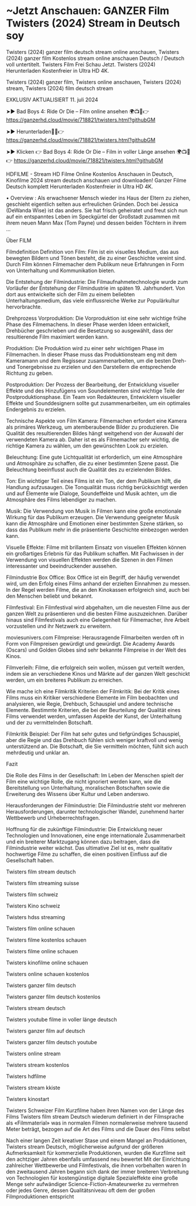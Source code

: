 #  ~Jetzt Anschauen: GANZER Film Twisters (2024) Stream in Deutsch soy 


Twisters (2024) ganzer film deutsch stream online anschauen, Twisters (2024) ganzer film Kostenlos stream online anschauen Deutsch / Deutsch voll untertitelt. Twisters Film Frei Schau Jetzt. Twisters (2024) Herunterladen Kostenfreier in Ultra HD 4K.		
		
Twisters (2024) ganzer film, Twisters online anschauen, Twisters (2024) stream, Twisters (2024) film deutsch stream		
		
EXKLUSIV AKTUALISIERT 11. juli 2024		
		
➤► Bad Boys 4: Ride Or Die – Film online ansehen 🌍📺📱👉 https://ganzerhd.cloud/movie/718821/twisters.html?githubGM		
		
➤► Herunterladen🔴✅👉 https://ganzerhd.cloud/movie/718821/twisters.html?githubGM		
		
➤► Klicken 👉 Bad Boys 4: Ride Or Die – Film in voller Länge ansehen 🌍📺📱👉 https://ganzerhd.cloud/movie/718821/twisters.html?githubGM		
		
		
<a href="https://ganzerhd.cloud/movie/718821/twisters.html?githubGM" rel="nofollow" data-target="animated-image.originalLink" hidden=""><img		
src="https://camo.githubusercontent.com/a8914a20a71aaffbafc5df2dd521f0c2af460d073df2bfc7ec3632e718628dc8/68747470733a2f2f692e696d6775722e636f6d2f3757325047426c2e676966" alt="STREAM HD" data-canonical-src="https://i.imgur.com/7W2PGBl.gif" style="max-width: 100%; display: none;" data-target="animated-image.originalImage" hidden=""></a>		
		
HDFILME - Stream HD Filme Online Kostenlos Anschauen in Deutsch, Kinofilme 2024 stream deutsch anschauen und downloaden! Ganzer Filme Deutsch komplett Herunterladen Kostenfreier in Ultra HD 4K.		
		
• Overview : Als erwachsener Mensch wieder ins Haus der Eltern zu ziehen, geschieht eigentlich selten aus erfreulichen Gründen. Doch bei Jessica (DeWanda Wise) ist das anders. Sie hat frisch geheiratet und freut sich nun auf ein entspanntes Leben im Speckgürtel der Großstadt zusammen mit ihrem neuen Mann Max (Tom Payne) und dessen beiden Töchtern in ihrem ...		
		
Über FILM		
		
Filmdefinition Definition von Film: Film ist ein visuelles Medium, das aus bewegten Bildern und Tönen besteht, die zu einer Geschichte vereint sind. Durch Film können Filmemacher dem Publikum neue Erfahrungen in Form von Unterhaltung und Kommunikation bieten.		
		
Die Entstehung der Filmindustrie: Die Filmaufnahmetechnologie wurde zum Vorläufer der Entstehung der Filmindustrie im späten 19. Jahrhundert. Von dort aus entwickelte sich der Film zu einem beliebten Unterhaltungsmedium, das viele einflussreiche Werke zur Populärkultur hervorbrachte.		
		
Drehprozess Vorproduktion: Die Vorproduktion ist eine sehr wichtige frühe Phase des Filmemachens. In dieser Phase werden Ideen entwickelt, Drehbücher geschrieben und die Besetzung so ausgewählt, dass der resultierende Film maximiert werden kann.		
		
Produktion: Die Produktion wird zu einer sehr wichtigen Phase im Filmemachen. In dieser Phase muss das Produktionsteam eng mit dem Kameramann und dem Regisseur zusammenarbeiten, um die besten Dreh- und Tonergebnisse zu erzielen und den Darstellern die entsprechende Richtung zu geben.		
		
Postproduktion: Der Prozess der Bearbeitung, der Entwicklung visueller Effekte und des Hinzufügens von Soundelementen sind wichtige Teile der Postproduktionsphase. Ein Team von Redakteuren, Entwicklern visueller Effekte und Sounddesignern sollte gut zusammenarbeiten, um ein optimales Endergebnis zu erzielen.		
		
Technische Aspekte von Film Kamera: Filmemachen erfordert eine Kamera als primäres Werkzeug, um atemberaubende Bilder zu produzieren. Die Qualität des resultierenden Bildes hängt weitgehend von der Auswahl der verwendeten Kamera ab. Daher ist es als Filmemacher sehr wichtig, die richtige Kamera zu wählen, um den gewünschten Look zu erzielen.		
		
Beleuchtung: Eine gute Lichtqualität ist erforderlich, um eine Atmosphäre und Atmosphäre zu schaffen, die zu einer bestimmten Szene passt. Die Beleuchtung beeinflusst auch die Qualität des zu erzielenden Bildes.		
		
Ton: Ein wichtiger Teil eines Films ist ein Ton, der dem Publikum hilft, die Handlung aufzusaugen. Die Tonqualität muss richtig berücksichtigt werden und auf Elemente wie Dialoge, Soundeffekte und Musik achten, um die Atmosphäre des Films lebendiger zu machen.		
		
Musik: Die Verwendung von Musik in Filmen kann eine große emotionale Wirkung für das Publikum erzeugen. Die Verwendung geeigneter Musik kann die Atmosphäre und Emotionen einer bestimmten Szene stärken, so dass das Publikum mehr in die präsentierte Geschichte einbezogen werden kann.		
		
Visuelle Effekte: Filme mit brillantem Einsatz von visuellen Effekten können ein großartiges Erlebnis für das Publikum schaffen. Mit Fachwissen in der Verwendung von visuellen Effekten werden die Szenen in den Filmen interessanter und beeindruckender aussehen.		
		
Filmindustrie Box Office: Box Office ist ein Begriff, der häufig verwendet wird, um den Erfolg eines Films anhand der erzielten Einnahmen zu messen. In der Regel werden Filme, die an den Kinokassen erfolgreich sind, auch bei den Menschen beliebt und bekannt.		
		
Filmfestival: Ein Filmfestival wird abgehalten, um die neuesten Filme aus der ganzen Welt zu präsentieren und die besten Filme auszuzeichnen. Darüber hinaus sind Filmfestivals auch eine Gelegenheit für Filmemacher, ihre Arbeit vorzustellen und ihr Netzwerk zu erweitern.		
		
moviesunivers.com Filmpreise: Herausragende Filmarbeiten werden oft in Form von Filmpreisen gewürdigt und gewürdigt. Die Academy Awards (Oscars) und Golden Globes sind sehr bekannte Filmpreise in der Welt des Kinos.		
		
Filmverleih: Filme, die erfolgreich sein wollen, müssen gut verteilt werden, indem sie an verschiedene Kinos und Märkte auf der ganzen Welt geschickt werden, um ein breiteres Publikum zu erreichen.		
		
Wie mache ich eine Filmkritik Kriterien der Filmkritik: Bei der Kritik eines Films muss ein Kritiker verschiedene Elemente im Film beobachten und analysieren, wie Regie, Drehbuch, Schauspiel und andere technische Elemente. Bestimmte Kriterien, die bei der Beurteilung der Qualität eines Films verwendet werden, umfassen Aspekte der Kunst, der Unterhaltung und der zu vermittelnden Botschaft.		
		
Filmkritik Beispiel: Der Film hat sehr gutes und tiefgründiges Schauspiel, aber die Regie und das Drehbuch fühlen sich weniger kraftvoll und wenig unterstützend an. Die Botschaft, die Sie vermitteln möchten, fühlt sich auch mehrdeutig und unklar an.		
		
Fazit		
		
Die Rolle des Films in der Gesellschaft: Im Leben der Menschen spielt der Film eine wichtige Rolle, die nicht ignoriert werden kann, wie die Bereitstellung von Unterhaltung, moralischen Botschaften sowie die Erweiterung des Wissens über Kultur und Leben anderswo.		
		
Herausforderungen der Filmindustrie: Die Filmindustrie steht vor mehreren Herausforderungen, darunter technologischer Wandel, zunehmend harter Wettbewerb und Urheberrechtsfragen.		
		
Hoffnung für die zukünftige Filmindustrie: Die Entwicklung neuer Technologien und Innovationen, eine enge internationale Zusammenarbeit und ein breiterer Marktzugang können dazu beitragen, dass die Filmindustrie weiter wächst. Das ultimative Ziel ist es, mehr qualitativ hochwertige Filme zu schaffen, die einen positiven Einfluss auf die Gesellschaft haben.		
		
Twisters film stream deutsch		
		
Twisters film streaming suisse		
		
Twisters film schweiz		
		
Twisters Kino schweiz		
		
Twisters hdss streaming		
		
Twisters film online schauen		
		
Twisters filme kostenlos schauen		
		
Twisters filme online schauen		
		
Twisters kinofilme online schauen		
		
Twisters online schauen kostenlos		
		
Twisters ganzer film deutsch		
		
Twisters ganzer film deutsch kostenlos		
		
Twisters stream deutsch		
		
Twisters youtube filme in voller länge deutsch		
		
Twisters ganzer film auf deutsch		
		
Twisters ganzer film deutsch youtube		
		
Twisters online stream		
		
Twisters stream kostenlos		
		
Twisters hdfilme		
		
Twisters stream kkiste		
		
Twisters kinostart		
		
Twisters Schweizer Film Kurzfilme haben ihren Namen von der Länge des Films Twisters film stream Deutsch wiederum definiert in der Filmsprache als «Filmmaterial» was in normalen Filmen normalerweise mehrere tausend Meter beträgt, bezogen auf die Art des Films und die Dauer des Films selbst		
		
Nach einer langen Zeit kreativer Stase und einem Mangel an Produktionen, Twisters stream Deutsch, möglicherweise aufgrund der größeren Aufmerksamkeit für kommerzielle Produktionen, wurden die Kurzfilme seit den achtziger Jahren ebenfalls umfassend neu bewertet Mit der Einrichtung zahlreicher Wettbewerbe und Filmfestivals, die ihnen vorbehalten waren In den zweitausend Jahren begann sich dank der immer breiteren Verbreitung von Technologien für kostengünstige digitale Spezialeffekte eine große Menge sehr aufwändiger Science-Fiction-Amateurwerke zu vermehren oder jedes Genre, dessen Qualitätsniveau oft dem der großen Filmproduktionen entspricht		
		
